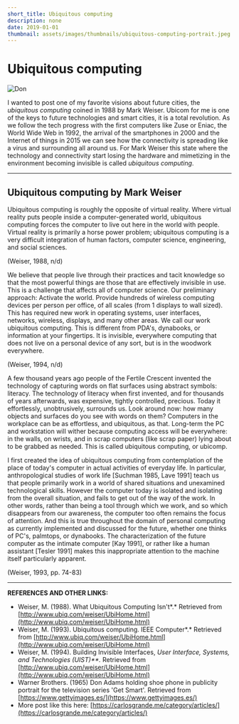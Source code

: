 ```yaml
---
short_title: Ubiquitous computing
description: none
date: 2019-01-01
thumbnail: assets/images/thumbnails/ubiquitous-computing-portrait.jpeg
---
```


# Ubiquitous computing

![Don](https://carlosgrande.me/wp-content/uploads/2020/01/Ubicomp01_Thumnail-300x300.jpg)

I wanted to post one of my favorite visions about future cities, the *ubiquitous computing* coined in 1988 by Mark Weiser. Ubicom for me is one of the keys to future technologies and smart cities, it is a total revolution. As we follow the tech progress with the first computers like Zuse or Eniac, the World Wide Web in 1992, the arrival of the smartphones in 2000 and the Internet of things in 2015 we can see how the connectivity is spreading like a virus and surrounding all around us. For Mark Weiser this state where the technology and connectivity start losing the hardware and mimetizing in the environment becoming invisible is called *ubiquitous computing*.

---

## Ubiquitous computing by Mark Weiser

Ubiquitous computing is roughly the opposite of virtual reality. Where virtual reality puts people inside a computer-generated world, ubiquitous computing forces the computer to live out here in the world with people. Virtual reality is primarily a horse power problem; ubiquitous computing is a very difficult integration of human factors, computer science, engineering, and social sciences.

(Weiser, 1988, n/d)

We believe that people live through their practices and tacit knowledge so that the most powerful things are those that are effectively invisible in use. This is a challenge that affects all of computer science. Our preliminary approach: Activate the world. Provide hundreds of wireless computing devices per person per office, of all scales (from 1 displays to wall sized). This has required new work in operating systems, user interfaces, networks, wireless, displays, and many other areas. We call our work ubiquitous computing. This is different from PDA's, dynabooks, or information at your fingertips. It is invisible, everywhere computing that does not live on a personal device of any sort, but is in the woodwork everywhere.

(Weiser, 1994, n/d)

A few thousand years ago people of the Fertile Crescent invented the technology of capturing words on flat surfaces using abstract symbols: literacy. The technology of literacy when first invented, and for thousands of years afterwards, was expensive, tightly controlled, precious. Today it effortlessly, unobtrusively, surrounds us. Look around now: how many objects and surfaces do you see with words on them? Computers in the workplace can be as effortless, and ubiquitous, as that. Long-term the PC and workstation will wither because computing access will be everywhere: in the walls, on wrists, and in scrap computers (like scrap paper) lying about to be grabbed as needed. This is called ubiquitous computing, or ubicomp.

I first created the idea of ubiquitous computing from contemplation of the place of today's computer in actual activities of everyday life. In particular, anthropological studies of work life [Suchman 1985, Lave 1991] teach us that people primarily work in a world of shared situations and unexamined technological skills. However the computer today is isolated and isolating from the overall situation, and fails to get out of the way of the work. In other words, rather than being a tool through which we work, and so which disappears from our awareness, the computer too often remains the focus of attention. And this is true throughout the domain of personal computing as currently implemented and discussed for the future, whether one thinks of PC's, palmtops, or dynabooks. The characterization of the future computer as the intimate computer [Kay 1991], or rather like a human assistant [Tesler 1991] makes this inappropriate attention to the machine itself particularly apparent.

(Weiser, 1993, pp. 74-83)

---

**REFERENCES AND OTHER LINKS:**

- Weiser, M. (1988). What Ubiquitous Computing Isn't*.* Retrieved from [http://www.ubiq.com/weiser/UbiHome.html](http://www.ubiq.com/weiser/UbiHome.html)
- Weiser, M. (1993). Ubiquitous computing. IEEE Computer*.* Retrieved from [http://www.ubiq.com/weiser/UbiHome.html](http://www.ubiq.com/weiser/UbiHome.html)
- Weiser, M. (1994). Building Invisible Interfaces, *User Interface, Systems, and Technologies (UIST)**.* Retrieved from [http://www.ubiq.com/weiser/UbiHome.html](http://www.ubiq.com/weiser/UbiHome.html)
- Warner Brothers. (1965) Don Adams holding shoe phone in publicity portrait for the television series 'Get Smart'. Retrieved from [https://www.gettyimages.es/](https://www.gettyimages.es/)
- More post like this here: [https://carlosgrande.me/category/articles/](https://carlosgrande.me/category/articles/)